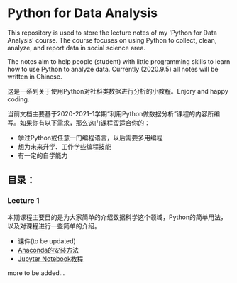 # Python for Data Analysis

This repository is used to store the lecture notes of my 'Python for Data Analysis' course.
The course focuses on using Python to collect, clean, analyze, and report data in social science area.

The notes aim to help people (student) with little programming skills to learn how to use Python to analyze data.
Currently (2020.9.5) all notes will be written in Chinese.

这是一系列关于使用Python对社科类数据进行分析的小教程。Enjory and happy coding.

当前文档主要基于2020-2021-1学期“利用Python做数据分析”课程的内容所编写。如果你有以下需求，那么这门课程蛮适合你的：

- 学过Python或任意一门编程语言，以后需要多用编程
- 想为未来升学、工作学些编程技能
- 有一定的自学能力

## 目录：

### Lecture 1

本期课程主要目的是为大家简单的介绍数据科学这个领域，Python的简单用法，以及对课程进行一些简单的介绍。
- 课件(to be updated)
- [Anaconda的安装方法](Anaconda_installsetup.md)
- [Jupyter Notebook教程](Jnb_tutorial.md)

more to be added...